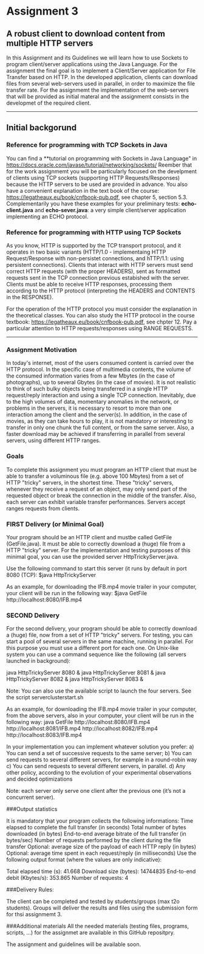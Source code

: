 # Assignment 3
## A robust client to download content from multiple HTTP servers

In this Assignment and its Guidelines we will learn how to use Sockets to program client/server applications using the Java Language. 
For the assignment the final goal is to implement a Client/Server application for File Transfer based on HTTP. In the developed application, 
clients can download files from several web-servers used in parallel, in order to maximize the file transfer rate. 
For the assignmemt the implementation of the web-servers that will be provided as initial materal and the assignmemt consists in the developmet of the required client.

***

## Initial backgorund
### Reference for programming with TCP Sockets in Java

You can find a **tutorial on programming with Sockets in Java Language" in https://docs.oracle.com/javase/tutorial/networking/sockets/
Reember that for the work assignmemt you will be particularly focused on the develpment of clients using TCP sockets (supporting HTTP Requests/Responses) because the HTTP servers to be used are provided in advance.
You also have a convenient explanation in the text book of the course: https://legatheaux.eu/book/cnfbook-pub.pdf, see chapter 5, section 5.3.
Complementarily you have these examples for your preliminary tests: **echo-client.java** and **echo-sever.java**:  a very simple client/server application implementing an ECHO protocol. 

### Reference for programming with HTTP using TCP Sockets
As you know, HTTP is supported by the TCP transport protocol, and it operates in two basic variants (HTTP/1.0 - implementaing HTTP Request/Response with non-persistet connections, and hTTP/1.1: using persistent connections). Clients that interact with HTTP servers must send correct HTTP requests (with the proper HEADERS), sent as formatted requests sent in the TCP connection previous estabished with the server. Clients must be able to receive HTTP responses, processing them according to the HTTP protocol (interpreting the HEADERS and CONTENTS in the RESPONSE).

For the operation of the HTTP protocol you must consider the explanation in the theoretical classes. You can also study the HTTP protocol in the course textbook: https://legatheaux.eu/book/cnfbook-pub.pdf, see chpter 12. Pay a particular attention to HTTP requests/responses using RANGE REQUESTS. 

***

### Assignment Motivation

In today's internet, most of the users consumed content is carried over the HTTP protocol. In the specific case of multimedia contents, the volume of the consumed information varies from a few Mbytes (in the case of photographs), up to several Gbytes (in the case of movies).
It is not realistic to think of such bulky objects being transferred in a single HTTP request/reply interaction and using a single TCP connection. 
Inevitably, due to the high volumes of data, momentary anomalies in the network, or problems in the servers, it is necessary to resort to more than one interaction among the client and the server(s). In addition, in the case of movies, as they can take hours to play, it is not mandatory or interesting to transfer in only one chunk the full content, or from the same server. Also, a faster download may be achieved if transferring in parallel from several servers, using different HTTP ranges.

### Goals

To complete this assignment you must program an HTTP client that must be able to transfer a voluminous file (e.g. above 100 Mbytes) from a set of HTTP "tricky" servers, in the shortest time. These "tricky" servers, whenever they receive a request of an object, may only send part of the requested object or break the connection in the middle of the transfer. Also, each server can exhibit variable transfer performances. Servers accept ranges requests from clients.

### FIRST Delivery (or Minimal Goal)

Your program should be an HTTP client and mustbe called GetFile (GetFile.java). It must be able to correctly download a (huge) file from a HTTP "tricky" server. For the implementation and testing purposes of this minimal goal, you can use the provided server HttpTrickyServer.java.

Use the following command to start this server (it runs by default in port 8080 (TCP):
$java HttpTrickyServer

As an example, for downloading the IFB.mp4 movie trailer in your computer, your client will be run in the following way:
$java GetFile http://localhost:8080/IFB.mp4

### SECOND Delivery 

For the second delivery, your program should be able to correctly download a (huge) file, now from a set of HTTP "tricky" servers. 
For testing, you can start a pool of several servers in the same machine, running in parallel. For this purpose you must use a different port for each one. 
On Unix-like system you can use a command sequence like the following (all servers launched in background):

java HttpTrickyServer 8080 &
java HttpTrickyServer 8081 &
java HttpTrickyServer 8082 &
java HttpTrickyServer 8083 &

Note: You can also use the available script to launch the four servers. See the script serverclusterstart.sh

As an example, for downloading the IFB.mp4 movie trailer in your computer, from the above servers, also in your computer, your client will be run in the following way:
java GetFile http://localhost:8080/IFB.mp4 http://localhost:8081/IFB.mp4 http://localhost:8082/IFB.mp4 http://localhost:8083/IFB.mp4

In your implementation you can implement whatever solution you prefer:
a) You can send a set of successive requests to the same server;
b) You can send requests to several different servers, for example in a round-robin way
c) You can send requests to several different servers, in parallel. 
d) Any other policy, according to the evolution of your experimental observations and decided optimizations

Note: each server only serve one client after the previous one (it’s not a concurrent server).

###Output statistics

It is mandatory that your program collects the following informations:
Time elapsed to complete the full transfer (in seconds)
Total number of bytes downloaded (in bytes)
End-to-end average bitrate of the full transfer (in bytes/sec)
Number of requests performed by the client during the file transfer
Optional: average size of the payload of each HTTP reply (in bytes)
Optional: average time spent in each request/reply (in milliseconds)
Use the following output format (where the values are only indicative):

Total elapsed time (s):		    41.668
Download size (bytes):		    14744835
End-to-end debit (Kbytes/s):	353.865
Number of requests:		        4

###Delivery Rules:

The client can be completed and tested by students/groups (max t2o students). Groups will deliver the results and files using the submission form for thsi assignmemt 3.


###Additional materials
All the needed materials (testing files, programs, scripts, ...) for the assignmet are available in this GitHub repositpry.









The assignment and guidelines will be available soon.
